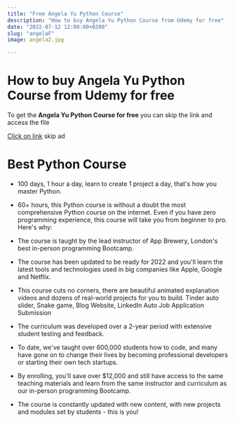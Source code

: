 ```yaml
---
title: "Free Angela Yu Python Course"
description: "How to buy Angela Yu Python Course from Udemy for free"
date: "2022-07-12 12:00:00+0200"
slug: "angelaF"
image: angela2.jpg

---
```


# How to buy Angela Yu Python Course from Udemy for free

To get the **Angela Yu Python Course for free** you can skip the link and access the file

[Click on link](http://bc.vc/6XlXFAb) skip ad

# Best Python Course

+ 100 days, 1 hour a day, learn to create 1 project a day, that's how you master Python.

+ 60+ hours, this Python course is without a doubt the most comprehensive Python course on the internet. Even if you have zero programming experience, this course will take you from beginner to pro. Here's why:

+ The course is taught by the lead instructor of App Brewery, London's best in-person programming Bootcamp.

+ The course has been updated to be ready for 2022 and you'll learn the latest tools and technologies used in big companies like Apple, Google and Netflix.

+ This course cuts no corners, there are beautiful animated explanation videos and dozens of real-world projects for you to build. Tinder auto slider, Snake game, Blog Website, LinkedIn Auto Job Application Submission

+ The curriculum was developed over a 2-year period with extensive student testing and feedback.

+ To date, we've taught over 600,000 students how to code, and many have gone on to change their lives by becoming professional developers or starting their own tech startups.

+ By enrolling, you'll save over $12,000 and still have access to the same teaching materials and learn from the same instructor and curriculum as our in-person programming Bootcamp.

+ The course is constantly updated with new content, with new projects and modules set by students - this is you!